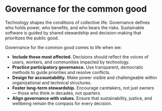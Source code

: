 # Governance for the common good

Technology shapes the conditions of collective life. Governance defines who holds power, who benefits, and who bears the risks. Sustainable software is guided by shared stewardship and decision-making that prioritizes the public good.

Governance for the common good comes to life when we:

- **Include those most affected.** Decisions should reflect the voices of users, workers, and communities impacted by technology.
- **Practice participatory governance.** Use transparent, democratic methods to guide priorities and resolve conflicts.
- **Design for accountability.** Make power visible and challengeable within organizational and technical structures.
- **Foster long-term stewardship.** Encourage caretakers, not just owners — those who think in decades, not quarters.
- **Align governance with values.** Ensure that sustainability, justice, and wellbeing remain the compass for every decision.
